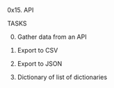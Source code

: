 0x15. API

TASKS

0. Gather data from an API

1. Export to CSV

2. Export to JSON

3. Dictionary of list of dictionaries

